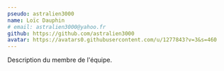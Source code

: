 ```yaml
---
pseudo: astralien3000
name: Loïc Dauphin
# email: astralien3000@yahoo.fr
github: https://github.com/astralien3000
avatar: https://avatars0.githubusercontent.com/u/1277843?v=3&s=460
---
```


Description du membre de l'équipe.